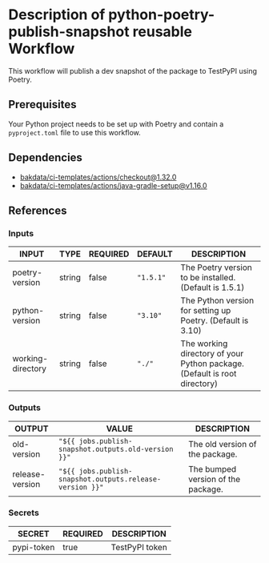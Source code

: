 # Description of python-poetry-publish-snapshot reusable Workflow

This workflow will publish a dev snapshot of the package to TestPyPI using Poetry.

## Prerequisites

Your Python project needs to be set up with Poetry and contain a `pyproject.toml` file to use this workflow.

## Dependencies

- [bakdata/ci-templates/actions/checkout@1.32.0](https://github.com/bakdata/ci-templates/blob/1.32.0/actions/checkout)
- [bakdata/ci-templates/actions/java-gradle-setup@v1.16.0](https://github.com/bakdata/ci-templates/blob/v1.16.0/actions/java-gradle-setup)

## References

### Inputs

<!-- AUTO-DOC-INPUT:START - Do not remove or modify this section -->

| INPUT             | TYPE   | REQUIRED | DEFAULT   | DESCRIPTION                                                               |
| ----------------- | ------ | -------- | --------- | ------------------------------------------------------------------------- |
| poetry-version    | string | false    | `"1.5.1"` | The Poetry version to be installed. (Default is 1.5.1)                    |
| python-version    | string | false    | `"3.10"`  | The Python version for setting up Poetry. (Default is 3.10)               |
| working-directory | string | false    | `"./"`    | The working directory of your Python package. (Default is root directory) |

<!-- AUTO-DOC-INPUT:END -->

### Outputs

<!-- AUTO-DOC-OUTPUT:START - Do not remove or modify this section -->

| OUTPUT          | VALUE                                                    | DESCRIPTION                        |
| --------------- | -------------------------------------------------------- | ---------------------------------- |
| old-version     | `"${{ jobs.publish-snapshot.outputs.old-version }}"`     | The old version of the package.    |
| release-version | `"${{ jobs.publish-snapshot.outputs.release-version }}"` | The bumped version of the package. |

<!-- AUTO-DOC-OUTPUT:END -->

### Secrets

<!-- AUTO-DOC-SECRETS:START - Do not remove or modify this section -->

| SECRET     | REQUIRED | DESCRIPTION    |
| ---------- | -------- | -------------- |
| pypi-token | true     | TestPyPI token |

<!-- AUTO-DOC-SECRETS:END -->
